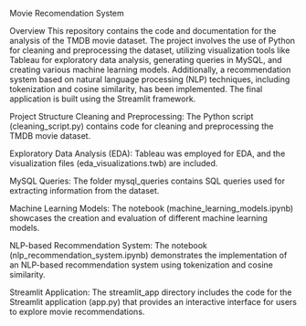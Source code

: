 Movie Recomendation System

Overview
This repository contains the code and documentation for the analysis of the TMDB movie dataset. The project involves the use of Python for cleaning and preprocessing the dataset, utilizing visualization tools like Tableau for exploratory data analysis, generating queries in MySQL, and creating various machine learning models. Additionally, a recommendation system based on natural language processing (NLP) techniques, including tokenization and cosine similarity, has been implemented. The final application is built using the Streamlit framework.

Project Structure
Cleaning and Preprocessing: The Python script (cleaning_script.py) contains code for cleaning and preprocessing the TMDB movie dataset.

Exploratory Data Analysis (EDA): Tableau was employed for EDA, and the visualization files (eda_visualizations.twb) are included.

MySQL Queries: The folder mysql_queries contains SQL queries used for extracting information from the dataset.

Machine Learning Models: The notebook (machine_learning_models.ipynb) showcases the creation and evaluation of different machine learning models.

NLP-based Recommendation System: The notebook (nlp_recommendation_system.ipynb) demonstrates the implementation of an NLP-based recommendation system using tokenization and cosine similarity.

Streamlit Application: The streamlit_app directory includes the code for the Streamlit application (app.py) that provides an interactive interface for users to explore movie recommendations.
